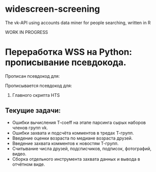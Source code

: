 widescreen-screening
====================

The vk-API using accounts data miner for people searching, written in R

WORK IN PROGRESS

Переработка WSS на Python: прописывание псевдокода.
====================

Прописан псевдокод для:

Прописывается псевдокод для:

1) Главного скрипта HTS

Текущие задачи:
--------------------

* Ошибки вычисления T-coeff на этапе парсинга сырых наборов членов групп vk.
* Ошибки захвата и подсчёта комментов в тредах Т-групп.
* Введение оценки возраста по медиане возраста друзей.
* Введение захвата комментов к новостям Т-групп. 
* Считывание числа друзей, подсписчиков, подписок, фотографий, видео.
* Сборка отдельного инструмента захвата данных и вывода в отчётном виде.
